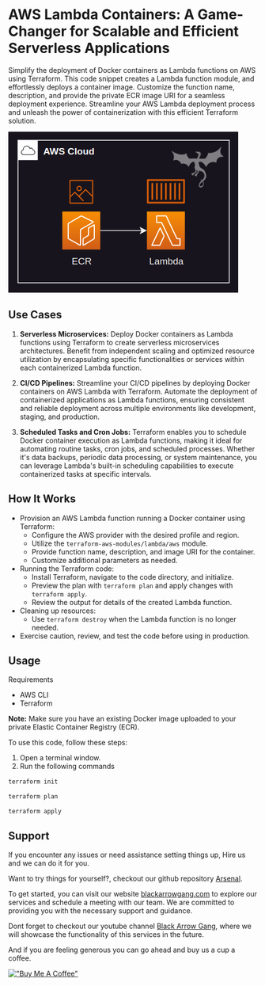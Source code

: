 <!-- 
---
type: "post"
title: "AWS Lambda Containers: A Game-Changer for Scalable and Efficient Serverless Applications"
topic: "Provisioning"
date: "2023-07-01T15:30:00-07:00"
author: "Fernando Reyes"
time: "2 min read"
description: "Simplify the deployment of Docker containers as Lambda functions on AWS using Terraform. This code snippet leverages the benefits of serverless architecture and containers to create a Lambda function module that effortlessly deploys a container image."
url: "/blog/aws-lambda-container"
---
-->

# **AWS Lambda Containers: A Game-Changer for Scalable and Efficient Serverless Applications**

Simplify the deployment of Docker containers as Lambda functions on AWS using Terraform. This code snippet creates a Lambda function module, and effortlessly deploys a container image. Customize the function name, description, and provide the private ECR image URI for a seamless deployment experience. Streamline your AWS Lambda deployment process and unleash the power of containerization with this efficient Terraform solution.

![Lambda Container Diagram](https://raw.githubusercontent.com/BlackArrowGang/Arsenal/dev/quiver/aws-lambda-container/diagrams/aws-lambda-container-diagram.png)

## **Use Cases**
1. **Serverless Microservices:** Deploy Docker containers as Lambda functions using Terraform to create serverless microservices architectures. Benefit from independent scaling and optimized resource utilization by encapsulating specific functionalities or services within each containerized Lambda function.

2. **CI/CD Pipelines:** Streamline your CI/CD pipelines by deploying Docker containers on AWS Lambda with Terraform. Automate the deployment of containerized applications as Lambda functions, ensuring consistent and reliable deployment across multiple environments like development, staging, and production.

3. **Scheduled Tasks and Cron Jobs:** Terraform enables you to schedule Docker container execution as Lambda functions, making it ideal for automating routine tasks, cron jobs, and scheduled processes. Whether it's data backups, periodic data processing, or system maintenance, you can leverage Lambda's built-in scheduling capabilities to execute containerized tasks at specific intervals.

## **How It Works**

- Provision an AWS Lambda function running a Docker container using Terraform:
  - Configure the AWS provider with the desired profile and region.
  - Utilize the `terraform-aws-modules/lambda/aws` module.
  - Provide function name, description, and image URI for the container.
  - Customize additional parameters as needed.
- Running the Terraform code:
  - Install Terraform, navigate to the code directory, and initialize.
  - Preview the plan with `terraform plan` and apply changes with `terraform apply`.
  - Review the output for details of the created Lambda function.
- Cleaning up resources:
  - Use `terraform destroy` when the Lambda function is no longer needed.
- Exercise caution, review, and test the code before using in production.

## **Usage**

Requirements
* AWS CLI
* Terraform

**Note:** Make sure you have an existing Docker image uploaded to your private Elastic Container Registry (ECR).

To use this code, follow these steps:

1. Open a terminal window.
2. Run the following commands

```
terraform init
```
```
terraform plan
```
```
terraform apply
```

## **Support**

If you encounter any issues or need assistance setting things up, Hire us and we can do it for you. 

Want to try things for yourself?, checkout our github repository [Arsenal](https://github.com/BlackArrowGang/Arsenal/tree/dev/quiver/aws-lambda-container).

To get started, you can visit our website [blackarrowgang.com](https://blackarrowgang.com) to explore our services and schedule a meeting with our team. We are committed to providing you with the necessary support and guidance.

Dont forget to checkout our youtube channel [Black Arrow Gang](https://www.youtube.com/@blackarrowgang3373), where we will showcase the functionality of this services in the future. 

And if you are feeling generous you can go ahead and buy us a cup a coffee.

[!["Buy Me A Coffee"](https://www.buymeacoffee.com/assets/img/custom_images/orange_img.png)](https://blackarrowgang.com)
